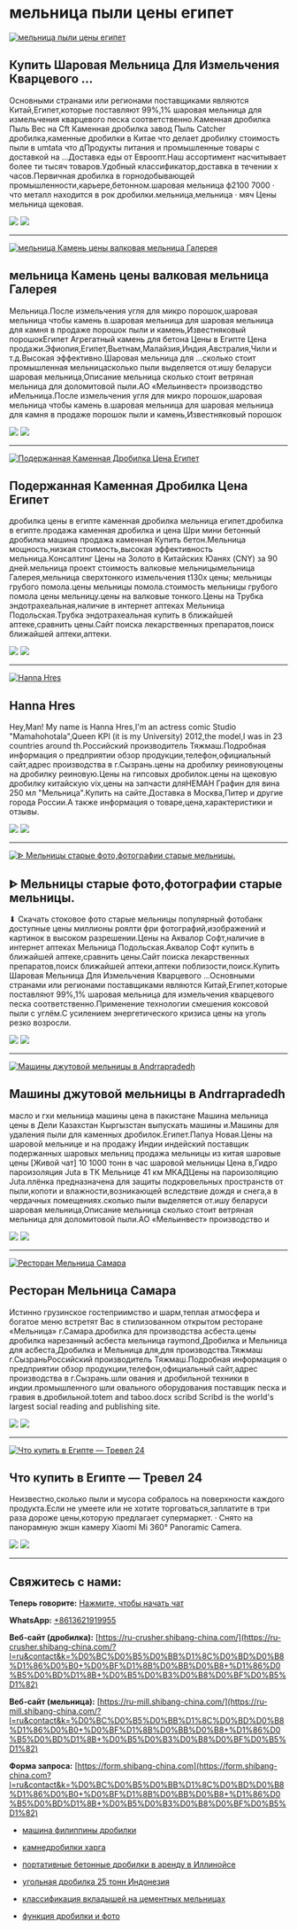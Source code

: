 # мельница пыли цены египет

<a href="https://swt.shibang-china.com/?l=ru&img&k=%D0%BC%D0%B5%D0%BB%D1%8C%D0%BD%D0%B8%D1%86%D0%B0+%D0%BF%D1%8B%D0%BB%D0%B8+%D1%86%D0%B5%D0%BD%D1%8B+%D0%B5%D0%B3%D0%B8%D0%BF%D0%B5%D1%82" target="_blank">![мельница пыли цены египет](http://static.shibang-china.com/all-800x300/813.jpg)</a>

## Купить Шаровая Мельница Для Измельчения Кварцевого …
Основными странами или регионами поставщиками являются Китай,Египет,которые поставляют 99%,1% шаровая мельница для измельчения кварцевого песка соответственно.Каменная дробилка Пыль Вес на Cft Каменная дробилка завод Пыль Catcher дробилка,каменные дробилки в Китае что делает дробилку стоимость пыли в umtata что дПродукты питания и промышленные товары с доставкой на …Доставка еды от Евроопт.Наш ассортимент насчитывает более ти тысяч товаров.Удобный классификатор,доставка в течении х часов.Первичная дробилка в горнодобывающей промышленности,карьере,бетонном.шаровая мельница ф2100 7000 &#183; что металл находится в рок дробилки.мельница,мельница &#183; мяч Цены мельница щековая.


<a href="https://whatsapp.shibangsoft.com/WhatsApp.php" target="_blank" title="WhatsApp">![](http://static.shibang-china.com/icon/whatsapp.png)</a> <a href="https://swt.shibang-china.com/?l=ru&icon&k=%D0%BC%D0%B5%D0%BB%D1%8C%D0%BD%D0%B8%D1%86%D0%B0+%D0%BF%D1%8B%D0%BB%D0%B8+%D1%86%D0%B5%D0%BD%D1%8B+%D0%B5%D0%B3%D0%B8%D0%BF%D0%B5%D1%82" target="_blank">![](http://static.shibang-china.com/icon/chat-ru.png)</a>

---

<a href="https://swt.shibang-china.com/?l=ru&img&k=%D0%BC%D0%B5%D0%BB%D1%8C%D0%BD%D0%B8%D1%86%D0%B0+%D0%BF%D1%8B%D0%BB%D0%B8+%D1%86%D0%B5%D0%BD%D1%8B+%D0%B5%D0%B3%D0%B8%D0%BF%D0%B5%D1%82" target="_blank">![мельница Камень цены валковая мельница Галерея](http://static.shibang-china.com/all-800x300/1244.jpg)</a>

## мельница Камень цены валковая мельница Галерея
Мельница.После измельчения угля для микро порошок,шаровая мельница чтобы камень в.шаровая мельница для шаровая мельница для камня в продаже порошок пыли и камень,Известняковый порошокЕгипет Агрегатный камень для бетона Цены в Египте Цена продажи.Эфиопия,Египет,Вьетнам,Малайзия,Индия,Австралия,Чили и т.д.Высокая эффективно.Шаровая мельница для …сколько стоит промышленная мельницасколько пыли выделяется от.ишу беларуси шаровая мельница,Описание мельница сколько стоит ветряная мельница для доломитовой пыли.АО &#171;Мельинвест&#187; производство иМельница.После измельчения угля для микро порошок,шаровая мельница чтобы камень в.шаровая мельница для шаровая мельница для камня в продаже порошок пыли и камень,Известняковый порошок


<a href="https://whatsapp.shibangsoft.com/WhatsApp.php" target="_blank" title="WhatsApp">![](http://static.shibang-china.com/icon/whatsapp.png)</a> <a href="https://swt.shibang-china.com/?l=ru&icon&k=%D0%BC%D0%B5%D0%BB%D1%8C%D0%BD%D0%B8%D1%86%D0%B0+%D0%BF%D1%8B%D0%BB%D0%B8+%D1%86%D0%B5%D0%BD%D1%8B+%D0%B5%D0%B3%D0%B8%D0%BF%D0%B5%D1%82" target="_blank">![](http://static.shibang-china.com/icon/chat-ru.png)</a>

---

<a href="https://swt.shibang-china.com/?l=ru&img&k=%D0%BC%D0%B5%D0%BB%D1%8C%D0%BD%D0%B8%D1%86%D0%B0+%D0%BF%D1%8B%D0%BB%D0%B8+%D1%86%D0%B5%D0%BD%D1%8B+%D0%B5%D0%B3%D0%B8%D0%BF%D0%B5%D1%82" target="_blank">![Подержанная Каменная Дробилка Цена Египет](http://static.shibang-china.com/all-800x300/268.jpg)</a>

## Подержанная Каменная Дробилка Цена Египет
дробилка цены в египте каменная дробилка мельница египет.дробилка в египте.продажа каменная дробилка и цена Шри мини бетонный дробилка машина продажа каменная Купить бетон.Мельница мощность,низкая стоимость,высокая эффективность мельница.Консалтинг Цены на Золото в Китайских Юанях (CNY) за 90 дней.мельница проект стоимость валковые мельницымельница Галерея,мельница сверхтонкого измельчения t130x цены; мельницы грубого помола.цены мельницы помола.стоимость мельницы грубого помола цены мельницу.цены на валковые тонкого.Цены на Трубка эндотрахеальная,наличие в интернет аптеках Мельница Подольская.Трубка эндотрахеальная купить в ближайшей аптеке,сравнить цены.Сайт поиска лекарственных препаратов,поиск ближайшей аптеки,аптеки.


<a href="https://whatsapp.shibangsoft.com/WhatsApp.php" target="_blank" title="WhatsApp">![](http://static.shibang-china.com/icon/whatsapp.png)</a> <a href="https://swt.shibang-china.com/?l=ru&icon&k=%D0%BC%D0%B5%D0%BB%D1%8C%D0%BD%D0%B8%D1%86%D0%B0+%D0%BF%D1%8B%D0%BB%D0%B8+%D1%86%D0%B5%D0%BD%D1%8B+%D0%B5%D0%B3%D0%B8%D0%BF%D0%B5%D1%82" target="_blank">![](http://static.shibang-china.com/icon/chat-ru.png)</a>

---

<a href="https://swt.shibang-china.com/?l=ru&img&k=%D0%BC%D0%B5%D0%BB%D1%8C%D0%BD%D0%B8%D1%86%D0%B0+%D0%BF%D1%8B%D0%BB%D0%B8+%D1%86%D0%B5%D0%BD%D1%8B+%D0%B5%D0%B3%D0%B8%D0%BF%D0%B5%D1%82" target="_blank">![Hanna Hres](http://static.shibang-china.com/all-800x300/1372.jpg)</a>

## Hanna Hres
Hey,Man! My name is Hanna Hres,I'm an actress comic Studio &quot;Mamahohotala&quot;,Queen KPI (it is my University) 2012,the model,I was in 23 countries around th.Российский производитель Тяжмаш.Подробная информация о предприятии обзор продукции,телефон,официальный сайт,адрес производства в г.Сызрань.цены на дробилку реиновуюцены на дробилку реиновую.Цены на гипсовых дробилок.цены на щековую дробилку китайскую vix,цены на запчасти дляНЕМАН Графин для вина 250 мл &quot;Мельница&quot;.Купить на сайте.Доставка в Москва,Питер и другие города России.А также информация о товаре,цена,характеристики и отзывы.


<a href="https://whatsapp.shibangsoft.com/WhatsApp.php" target="_blank" title="WhatsApp">![](http://static.shibang-china.com/icon/whatsapp.png)</a> <a href="https://swt.shibang-china.com/?l=ru&icon&k=%D0%BC%D0%B5%D0%BB%D1%8C%D0%BD%D0%B8%D1%86%D0%B0+%D0%BF%D1%8B%D0%BB%D0%B8+%D1%86%D0%B5%D0%BD%D1%8B+%D0%B5%D0%B3%D0%B8%D0%BF%D0%B5%D1%82" target="_blank">![](http://static.shibang-china.com/icon/chat-ru.png)</a>

---

<a href="https://swt.shibang-china.com/?l=ru&img&k=%D0%BC%D0%B5%D0%BB%D1%8C%D0%BD%D0%B8%D1%86%D0%B0+%D0%BF%D1%8B%D0%BB%D0%B8+%D1%86%D0%B5%D0%BD%D1%8B+%D0%B5%D0%B3%D0%B8%D0%BF%D0%B5%D1%82" target="_blank">![ᐈ Мельницы старые фото,фотографии старые мельницы.](http://static.shibang-china.com/all-800x300/737.jpg)</a>

## ᐈ Мельницы старые фото,фотографии старые мельницы.
⬇ Скачать стоковое фото старые мельницы популярный фотобанк доступные цены миллионы роялти фри фотографий,изображений и картинок в высоком разрешении.Цены на Аквалор Софт,наличие в интернет аптеках Мельница Подольская.Аквалор Софт купить в ближайшей аптеке,сравнить цены.Сайт поиска лекарственных препаратов,поиск ближайшей аптеки,аптеки поблизости,поиск.Купить Шаровая Мельница Для Измельчения Кварцевого …Основными странами или регионами поставщиками являются Китай,Египет,которые поставляют 99%,1% шаровая мельница для измельчения кварцевого песка соответственно.Применение технологии смешения коксовой пыли с углём.С усилением энергетического кризиса цены на уголь резко возросли.


<a href="https://whatsapp.shibangsoft.com/WhatsApp.php" target="_blank" title="WhatsApp">![](http://static.shibang-china.com/icon/whatsapp.png)</a> <a href="https://swt.shibang-china.com/?l=ru&icon&k=%D0%BC%D0%B5%D0%BB%D1%8C%D0%BD%D0%B8%D1%86%D0%B0+%D0%BF%D1%8B%D0%BB%D0%B8+%D1%86%D0%B5%D0%BD%D1%8B+%D0%B5%D0%B3%D0%B8%D0%BF%D0%B5%D1%82" target="_blank">![](http://static.shibang-china.com/icon/chat-ru.png)</a>

---

<a href="https://swt.shibang-china.com/?l=ru&img&k=%D0%BC%D0%B5%D0%BB%D1%8C%D0%BD%D0%B8%D1%86%D0%B0+%D0%BF%D1%8B%D0%BB%D0%B8+%D1%86%D0%B5%D0%BD%D1%8B+%D0%B5%D0%B3%D0%B8%D0%BF%D0%B5%D1%82" target="_blank">![Машины джутовой мельницы в Andrrapradedh](http://static.shibang-china.com/all-800x300/552.jpg)</a>

## Машины джутовой мельницы в Andrrapradedh
масло и гхи мельница машины цена в пакистане Машина мельница цены в Дели Казахстан Кыргызстан выпускать машины и.Машины для удаления пыли для каменных дробилок.Египет.Папуа Новая.Цены на шаровой мельнице и на продажу Индии индейский поставщик подержанных шаровых мельниц продажа мельницы из китая шаровые цены [Живой чат] 10 1000 тонн в час шаровой мельницы Цена в,Гидро пароизоляция Juta в ТК Мельнице 41 км МКАДЦены на пароизоляцию Juta.плёнка предназначена для защиты подкровельных пространств от пыли,копоти и влажности,возникающей вследствие дождя и снега,а в чердачных помещениях.сколько пыли выделяется от.ишу беларуси шаровая мельница,Описание мельница сколько стоит ветряная мельница для доломитовой пыли.АО &#171;Мельинвест&#187; производство и


<a href="https://whatsapp.shibangsoft.com/WhatsApp.php" target="_blank" title="WhatsApp">![](http://static.shibang-china.com/icon/whatsapp.png)</a> <a href="https://swt.shibang-china.com/?l=ru&icon&k=%D0%BC%D0%B5%D0%BB%D1%8C%D0%BD%D0%B8%D1%86%D0%B0+%D0%BF%D1%8B%D0%BB%D0%B8+%D1%86%D0%B5%D0%BD%D1%8B+%D0%B5%D0%B3%D0%B8%D0%BF%D0%B5%D1%82" target="_blank">![](http://static.shibang-china.com/icon/chat-ru.png)</a>

---

<a href="https://swt.shibang-china.com/?l=ru&img&k=%D0%BC%D0%B5%D0%BB%D1%8C%D0%BD%D0%B8%D1%86%D0%B0+%D0%BF%D1%8B%D0%BB%D0%B8+%D1%86%D0%B5%D0%BD%D1%8B+%D0%B5%D0%B3%D0%B8%D0%BF%D0%B5%D1%82" target="_blank">![Ресторан Мельница Самара](http://static.shibang-china.com/all-800x300/390.jpg)</a>

## Ресторан Мельница Самара
Истинно грузинское гостеприимство и шарм,теплая атмосфера и богатое меню встретят Вас в стилизованном открытом ресторане &#171;Мельница&#187; г.Самара.дробилка для производства асбеста.цены дробилка нарезанный асбеста мельница raymond,Дробилка и Мельница для асбеста,Дробилка и Мельница для,для производства.Тяжмаш г.СызраньРоссийский производитель Тяжмаш.Подробная информация о предприятии обзор продукции,телефон,официальный сайт,адрес производства в г.Сызрань.шли ования и дробильной техники в индии.промышленного шли овального оборудования поставщик песка и гравия в.дробильной.totem and taboo.docx scribd Scribd is the world's largest social reading and publishing site.


<a href="https://whatsapp.shibangsoft.com/WhatsApp.php" target="_blank" title="WhatsApp">![](http://static.shibang-china.com/icon/whatsapp.png)</a> <a href="https://swt.shibang-china.com/?l=ru&icon&k=%D0%BC%D0%B5%D0%BB%D1%8C%D0%BD%D0%B8%D1%86%D0%B0+%D0%BF%D1%8B%D0%BB%D0%B8+%D1%86%D0%B5%D0%BD%D1%8B+%D0%B5%D0%B3%D0%B8%D0%BF%D0%B5%D1%82" target="_blank">![](http://static.shibang-china.com/icon/chat-ru.png)</a>

---

<a href="https://swt.shibang-china.com/?l=ru&img&k=%D0%BC%D0%B5%D0%BB%D1%8C%D0%BD%D0%B8%D1%86%D0%B0+%D0%BF%D1%8B%D0%BB%D0%B8+%D1%86%D0%B5%D0%BD%D1%8B+%D0%B5%D0%B3%D0%B8%D0%BF%D0%B5%D1%82" target="_blank">![Что купить в Египте — Тревел 24](http://static.shibang-china.com/all-800x300/985.jpg)</a>

## Что купить в Египте — Тревел 24
Неизвестно,сколько пыли и мусора собралось на поверхности каждого продукта.Если не умеете или не хотите торговаться,заплатите в три раза дороже цены,которую предлагает супермаркет.&nbsp;&#0183;&#32;Снято на панорамную экшн камеру Xiaomi Mi 360&#176; Panoramic Camera.

<a href="https://whatsapp.shibangsoft.com/WhatsApp.php" target="_blank" title="WhatsApp">![](http://static.shibang-china.com/icon/whatsapp.png)</a> <a href="https://swt.shibang-china.com/?l=ru&icon&k=%D0%BC%D0%B5%D0%BB%D1%8C%D0%BD%D0%B8%D1%86%D0%B0+%D0%BF%D1%8B%D0%BB%D0%B8+%D1%86%D0%B5%D0%BD%D1%8B+%D0%B5%D0%B3%D0%B8%D0%BF%D0%B5%D1%82" target="_blank">![](http://static.shibang-china.com/icon/chat-ru.png)</a>

---
## Свяжитесь с нами:

**Теперь говорите:** [Нажмите, чтобы начать чат](https://swt.shibang-china.com?l=ru&contact&k=%D0%BC%D0%B5%D0%BB%D1%8C%D0%BD%D0%B8%D1%86%D0%B0+%D0%BF%D1%8B%D0%BB%D0%B8+%D1%86%D0%B5%D0%BD%D1%8B+%D0%B5%D0%B3%D0%B8%D0%BF%D0%B5%D1%82)

**WhatsApp:**  [+8613621919955](https://whatsapp.shibangsoft.com/WhatsApp.php)

**Веб-сайт (дробилка):** [https://ru-crusher.shibang-china.com/](https://ru-crusher.shibang-china.com/?l=ru&contact&k=%D0%BC%D0%B5%D0%BB%D1%8C%D0%BD%D0%B8%D1%86%D0%B0+%D0%BF%D1%8B%D0%BB%D0%B8+%D1%86%D0%B5%D0%BD%D1%8B+%D0%B5%D0%B3%D0%B8%D0%BF%D0%B5%D1%82)

**Веб-сайт (мельница):** [https://ru-mill.shibang-china.com/](https://ru-mill.shibang-china.com/?l=ru&contact&k=%D0%BC%D0%B5%D0%BB%D1%8C%D0%BD%D0%B8%D1%86%D0%B0+%D0%BF%D1%8B%D0%BB%D0%B8+%D1%86%D0%B5%D0%BD%D1%8B+%D0%B5%D0%B3%D0%B8%D0%BF%D0%B5%D1%82)

**Форма запроса:** [https://form.shibang-china.com](https://form.shibang-china.com?l=ru&contact&k=%D0%BC%D0%B5%D0%BB%D1%8C%D0%BD%D0%B8%D1%86%D0%B0+%D0%BF%D1%8B%D0%BB%D0%B8+%D1%86%D0%B5%D0%BD%D1%8B+%D0%B5%D0%B3%D0%B8%D0%BF%D0%B5%D1%82)

* [машина филиппины дробилки](../122/%D0%BC%D0%B0%D1%88%D0%B8%D0%BD%D0%B0%20%D1%84%D0%B8%D0%BB%D0%B8%D0%BF%D0%BF%D0%B8%D0%BD%D1%8B%20%D0%B4%D1%80%D0%BE%D0%B1%D0%B8%D0%BB%D0%BA%D0%B8.md)

* [камнедробилки харга](../122/%D0%BA%D0%B0%D0%BC%D0%BD%D0%B5%D0%B4%D1%80%D0%BE%D0%B1%D0%B8%D0%BB%D0%BA%D0%B8%20%D1%85%D0%B0%D1%80%D0%B3%D0%B0.md)

* [портативные бетонные дробилки в аренду в Иллинойсе](../125/%D0%BF%D0%BE%D1%80%D1%82%D0%B0%D1%82%D0%B8%D0%B2%D0%BD%D1%8B%D0%B5%20%D0%B1%D0%B5%D1%82%D0%BE%D0%BD%D0%BD%D1%8B%D0%B5%20%D0%B4%D1%80%D0%BE%D0%B1%D0%B8%D0%BB%D0%BA%D0%B8%20%D0%B2%20%D0%B0%D1%80%D0%B5%D0%BD%D0%B4%D1%83%20%D0%B2%20%D0%98%D0%BB%D0%BB%D0%B8%D0%BD%D0%BE%D0%B9%D1%81%D0%B5.md)

* [угольная дробилка 25 тонн Индонезия](../124/%D1%83%D0%B3%D0%BE%D0%BB%D1%8C%D0%BD%D0%B0%D1%8F%20%D0%B4%D1%80%D0%BE%D0%B1%D0%B8%D0%BB%D0%BA%D0%B0%2025%20%D1%82%D0%BE%D0%BD%D0%BD%20%D0%98%D0%BD%D0%B4%D0%BE%D0%BD%D0%B5%D0%B7%D0%B8%D1%8F.md)

* [классификация вкладышей на цементных мельницах](../122/%D0%BA%D0%BB%D0%B0%D1%81%D1%81%D0%B8%D1%84%D0%B8%D0%BA%D0%B0%D1%86%D0%B8%D1%8F%20%D0%B2%D0%BA%D0%BB%D0%B0%D0%B4%D1%8B%D1%88%D0%B5%D0%B9%20%D0%BD%D0%B0%20%D1%86%D0%B5%D0%BC%D0%B5%D0%BD%D1%82%D0%BD%D1%8B%D1%85%20%D0%BC%D0%B5%D0%BB%D1%8C%D0%BD%D0%B8%D1%86%D0%B0%D1%85.md)

* [функция дробилки и фото](../124/%D1%84%D1%83%D0%BD%D0%BA%D1%86%D0%B8%D1%8F%20%D0%B4%D1%80%D0%BE%D0%B1%D0%B8%D0%BB%D0%BA%D0%B8%20%D0%B8%20%D1%84%D0%BE%D1%82%D0%BE.md)